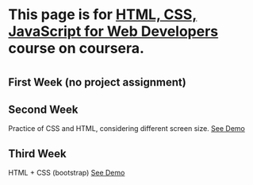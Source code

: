 # This page is for [HTML, CSS, JavaScript for Web Developers](https://www.coursera.org/learn/html-css-javascript-for-web-developers/home/welcome) course on coursera.
# 

## First Week (no project assignment)

## 


## Second Week

  Practice of CSS and HTML, considering different screen size.
  [See Demo](https://lindapann.github.io/coursera-web/mod2_solution/)

##


## Third Week

  HTML + CSS (bootstrap)
  [See Demo](https://lindapann.github.io/coursera-web/mod3_solution/)



